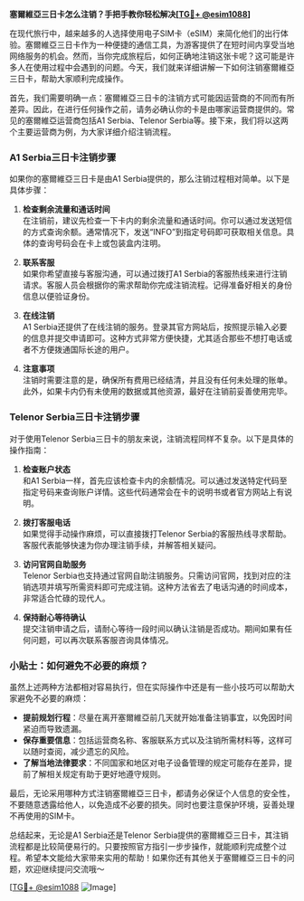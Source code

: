 **塞爾維亞三日卡怎么注销？手把手教你轻松解决[[TG💪+ @esim1088](https://t.me/s/esim1088)]**

在现代旅行中，越来越多的人选择使用电子SIM卡（eSIM）来简化他们的出行体验。塞爾維亞三日卡作为一种便捷的通信工具，为游客提供了在短时间内享受当地网络服务的机会。然而，当你完成旅程后，如何正确地注销这张卡呢？这可能是许多人在使用过程中会遇到的问题。今天，我们就来详细讲解一下如何注销塞爾維亞三日卡，帮助大家顺利完成操作。

首先，我们需要明确一点：塞爾維亞三日卡的注销方式可能因运营商的不同而有所差异。因此，在进行任何操作之前，请务必确认你的卡是由哪家运营商提供的。常见的塞爾維亞运营商包括A1 Serbia、Telenor Serbia等。接下来，我们将以这两个主要运营商为例，为大家详细介绍注销流程。

### A1 Serbia三日卡注销步骤

如果你的塞爾維亞三日卡是由A1 Serbia提供的，那么注销过程相对简单。以下是具体步骤：

1. **检查剩余流量和通话时间**  
   在注销前，建议先检查一下卡内的剩余流量和通话时间。你可以通过发送短信的方式查询余额。通常情况下，发送“INFO”到指定号码即可获取相关信息。具体的查询号码会在卡上或包装盒内注明。

2. **联系客服**  
   如果你希望直接与客服沟通，可以通过拨打A1 Serbia的客服热线来进行注销请求。客服人员会根据你的需求帮助你完成注销流程。记得准备好相关的身份信息以便验证身份。

3. **在线注销**  
   A1 Serbia还提供了在线注销的服务。登录其官方网站后，按照提示输入必要的信息并提交申请即可。这种方式非常方便快捷，尤其适合那些不想打电话或者不方便拨通国际长途的用户。

4. **注意事项**  
   注销时需要注意的是，确保所有费用已经结清，并且没有任何未处理的账单。此外，如果卡内仍有未使用的数据或其他资源，最好在注销前妥善使用完毕。

### Telenor Serbia三日卡注销步骤

对于使用Telenor Serbia三日卡的朋友来说，注销流程同样不复杂。以下是具体的操作指南：

1. **检查账户状态**  
   和A1 Serbia一样，首先应该检查卡内的余额情况。可以通过发送特定代码至指定号码来查询账户详情。这些代码通常会在卡的说明书或者官方网站上有说明。

2. **拨打客服电话**  
   如果觉得手动操作麻烦，可以直接拨打Telenor Serbia的客服热线寻求帮助。客服代表能够快速为你办理注销手续，并解答相关疑问。

3. **访问官网自助服务**  
   Telenor Serbia也支持通过官网自助注销服务。只需访问官网，找到对应的注销选项并填写所需资料即可完成注销。这种方法省去了电话沟通的时间成本，非常适合忙碌的现代人。

4. **保持耐心等待确认**  
   提交注销申请之后，请耐心等待一段时间以确认注销是否成功。期间如果有任何问题，可以再次联系客服咨询具体情况。

### 小贴士：如何避免不必要的麻烦？

虽然上述两种方法都相对容易执行，但在实际操作中还是有一些小技巧可以帮助大家避免不必要的麻烦：

- **提前规划行程**：尽量在离开塞爾維亞前几天就开始准备注销事宜，以免因时间紧迫而导致遗漏。
- **保存重要信息**：包括运营商名称、客服联系方式以及注销所需材料等，这样可以随时查阅，减少遗忘的风险。
- **了解当地法律要求**：不同国家和地区对电子设备管理的规定可能存在差异，提前了解相关规定有助于更好地遵守规则。

最后，无论采用哪种方式注销塞爾維亞三日卡，都请务必保证个人信息的安全性，不要随意透露给他人，以免造成不必要的损失。同时也要注意保护环境，妥善处理不再使用的SIM卡。

总结起来，无论是A1 Serbia还是Telenor Serbia提供的塞爾維亞三日卡，其注销流程都是比较简便易行的。只要按照官方指引一步步操作，就能顺利完成整个过程。希望本文能给大家带来实用的帮助！如果你还有其他关于塞爾維亞三日卡的问题，欢迎继续提问交流哦～ 

[[TG💪+ @esim1088](https://t.me/s/esim1088) ![Image](https://i.postimg.cc/4NQfJmqS/Snipaste-2025-05-13-00-14-12.png)]